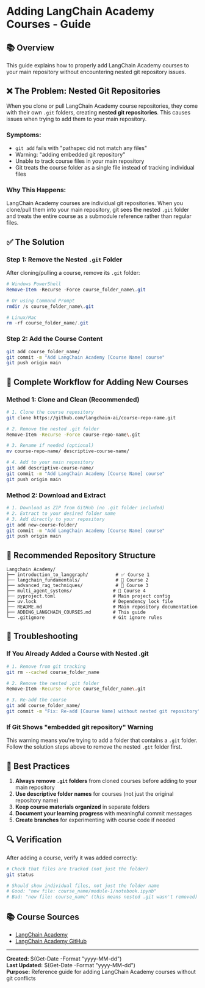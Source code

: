 # Adding LangChain Academy Courses - Guide

## 📚 Overview

This guide explains how to properly add LangChain Academy courses to your main repository without encountering nested git repository issues.

## ❌ The Problem: Nested Git Repositories

When you clone or pull LangChain Academy course repositories, they come with their own `.git` folders, creating **nested git repositories**. This causes issues when trying to add them to your main repository.

### Symptoms:
- `git add` fails with "pathspec did not match any files"
- Warning: "adding embedded git repository"
- Unable to track course files in your main repository
- Git treats the course folder as a single file instead of tracking individual files

### Why This Happens:
LangChain Academy courses are individual git repositories. When you clone/pull them into your main repository, git sees the nested `.git` folder and treats the entire course as a submodule reference rather than regular files.

## ✅ The Solution

### Step 1: Remove the Nested `.git` Folder

After cloning/pulling a course, remove its `.git` folder:

```powershell
# Windows PowerShell
Remove-Item -Recurse -Force course_folder_name\.git

# Or using Command Prompt
rmdir /s course_folder_name\.git

# Linux/Mac
rm -rf course_folder_name/.git
```

### Step 2: Add the Course Content

```bash
git add course_folder_name/
git commit -m "Add LangChain Academy [Course Name] course"
git push origin main
```

## 🔄 Complete Workflow for Adding New Courses

### Method 1: Clone and Clean (Recommended)

```bash
# 1. Clone the course repository
git clone https://github.com/langchain-ai/course-repo-name.git

# 2. Remove the nested .git folder
Remove-Item -Recurse -Force course-repo-name\.git

# 3. Rename if needed (optional)
mv course-repo-name/ descriptive-course-name/

# 4. Add to your main repository
git add descriptive-course-name/
git commit -m "Add LangChain Academy [Course Name] course"
git push origin main
```

### Method 2: Download and Extract

```bash
# 1. Download as ZIP from GitHub (no .git folder included)
# 2. Extract to your desired folder name
# 3. Add directly to your repository
git add new-course-folder/
git commit -m "Add LangChain Academy [Course Name] course"
git push origin main
```

## 📁 Recommended Repository Structure

```
Langchain Academy/
├── introduction_to_langgraph/          # ✅ Course 1
├── langchain_fundamentals/             # 🔄 Course 2
├── advanced_rag_techniques/            # 🔄 Course 3
├── multi_agent_systems/               # 🔄 Course 4
├── pyproject.toml                     # Main project config
├── uv.lock                            # Dependency lock file
├── README.md                          # Main repository documentation
├── ADDING_LANGCHAIN_COURSES.md        # This guide
└── .gitignore                         # Git ignore rules
```

## 🚨 Troubleshooting

### If You Already Added a Course with Nested .git

```bash
# 1. Remove from git tracking
git rm --cached course_folder_name

# 2. Remove the nested .git folder
Remove-Item -Recurse -Force course_folder_name\.git

# 3. Re-add the course
git add course_folder_name/
git commit -m "Fix: Re-add [Course Name] without nested git repository"
```

### If Git Shows "embedded git repository" Warning

This warning means you're trying to add a folder that contains a `.git` folder. Follow the solution steps above to remove the nested `.git` folder first.

## 📝 Best Practices

1. **Always remove `.git` folders** from cloned courses before adding to your main repository
2. **Use descriptive folder names** for courses (not just the original repository name)
3. **Keep course materials organized** in separate folders
4. **Document your learning progress** with meaningful commit messages
5. **Create branches** for experimenting with course code if needed

## 🔍 Verification

After adding a course, verify it was added correctly:

```bash
# Check that files are tracked (not just the folder)
git status

# Should show individual files, not just the folder name
# Good: "new file: course_name/module-1/notebook.ipynb"
# Bad: "new file: course_name" (this means nested .git wasn't removed)
```

## 📚 Course Sources

- [LangChain Academy](https://academy.langchain.com/)
- [LangChain Academy GitHub](https://github.com/langchain-ai/langchain-academy)

---

**Created:** $(Get-Date -Format "yyyy-MM-dd")  
**Last Updated:** $(Get-Date -Format "yyyy-MM-dd")  
**Purpose:** Reference guide for adding LangChain Academy courses without git conflicts 